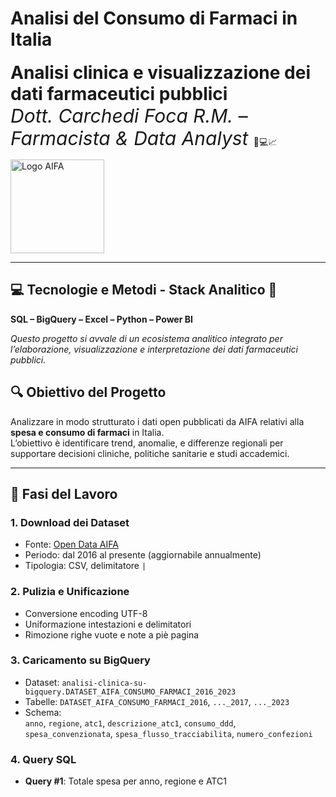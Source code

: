 
# Analisi del Consumo di Farmaci in Italia   
  <span style="font-size: 28px;"> <b>Analisi clinica e visualizzazione dei dati farmaceutici pubblici</b> </span><br>
  <em style="font-size: 30px;">Dott. Carchedi Foca R.M. – Farmacista & Data Analyst </em>  💊💻📈
</p><img src="https://www.aifa.gov.it/o/aifa-theme/images/aifa/AIFA2021_Col(LR).png" width="150" alt="Logo AIFA"> <p align="center">

---
## 💻 Tecnologie e Metodi - Stack Analitico 🧰
<b>  SQL – BigQuery – Excel – Python – Power BI </b>

_Questo progetto si avvale di un ecosistema analitico integrato per l’elaborazione, visualizzazione e interpretazione dei dati farmaceutici pubblici._


## 🔍 Obiettivo del Progetto

Analizzare in modo strutturato i dati open pubblicati da AIFA relativi alla **spesa e consumo di farmaci** in Italia.  
L’obiettivo è identificare trend, anomalie, e differenze regionali per supportare decisioni cliniche, politiche sanitarie e studi accademici.

---

## 🧱 Fasi del Lavoro

### 1. **Download dei Dataset**
- Fonte: [Open Data AIFA](https://www.aifa.gov.it/spesa-e-consumo-relativi-al-flusso-della-farmaceutica-convenzionata-e-degli-acquisti-diretti)
- Periodo: dal 2016 al presente (aggiornabile annualmente)
- Tipologia: CSV, delimitatore `|`

### 2. **Pulizia e Unificazione**
- Conversione encoding UTF-8
- Uniformazione intestazioni e delimitatori
- Rimozione righe vuote e note a piè pagina

### 3. **Caricamento su BigQuery**
- Dataset: `analisi-clinica-su-bigquery.DATASET_AIFA_CONSUMO_FARMACI_2016_2023`
- Tabelle: `DATASET_AIFA_CONSUMO_FARMACI_2016`, `..._2017`, `..._2023`
- Schema:  
  `anno`, `regione`, `atc1`, `descrizione_atc1`, `consumo_ddd`, `spesa_convenzionata`, `spesa_flusso_tracciabilita`, `numero_confezioni`

### 4. **Query SQL**
- **Query #1**: Totale spesa per anno, regione e ATC1  
  ```sql
 
